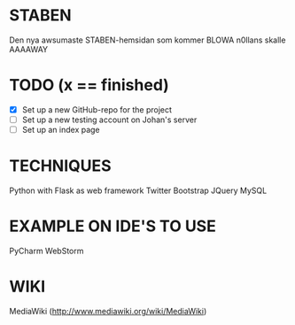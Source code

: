 STABEN
======
Den nya awsumaste STABEN-hemsidan som kommer BLOWA n0llans skalle AAAAWAY

TODO (x == finished)
======
- [X] Set up a new GitHub-repo for the project
- [ ] Set up a new testing account on Johan's server
- [ ] Set up an index page

TECHNIQUES
======
Python with Flask as web framework
Twitter Bootstrap
JQuery
MySQL

EXAMPLE ON IDE'S TO USE
======
PyCharm
WebStorm

WIKI
======
MediaWiki (http://www.mediawiki.org/wiki/MediaWiki)